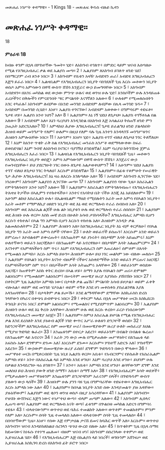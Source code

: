 ﻿
 መጽሐፈ ነገሥት ቀዳማዊ። - 1 Kings 18 - መጽሐፍ ቅዱስ ብሉይ ኪዳን
# መጽሐፈ ነገሥት ቀዳማዊ።
18
### ምዕራፍ 18
ከብዙ ቀንም በኋላ በሦስተኛው ዓመት። ሂድ፥ ለአክዓብ ተገለጥ፥ በምድር ላይም ዝናብ እሰጣለሁ የሚል የእግዚአብሔር ቃል ወደ ኤልያስ መጣ።
2 ፤ ኤልያስም ለአክዓብ ይገለጥ ዘንድ ሄደ፤ በሰማርያም ራብ ጸንቶ ነበር።
3 ፤ አክዓብም የቤቱን አዛዥ አብድዩን ጠራ፤ አብድዩ እግዚአብሔርን እጅግ ይፈራ ነበር።
4 ፤ ኤልዛቤልም የእግዚአብሔርን ነቢያት ባስገደለች ጊዜ እርሱ መቶውን ነቢያት ወስዶ አምሳ አምሳውን በዋሻ ውስጥ ሸሽጎ እንጀራና ውኃ ይመግባቸው ነበር።
5 ፤ አክዓብም አብድዩን። በአገሩ መካከል ወደ ውኃው ምንጭ ሁሉና ወደ ወንዝ ሁሉ ሂድ፤ እንስሶችም ሁሉ እንዳይጠፉ ፈረሶችንና በቅሎችን የምናድንበት ሣር ምናልባት እናገኛለን አለው።
6 ፤ ሁለቱም የሚመለሱበትን አገር ተካፈሉ፤ አክዓብም ለብቻው በአንድ መንገድ አብድዩም ለብቻው በሌላ መንገድ ሄዱ።
7 ፤ አብድዩም በመንገድ ሲሄድ፥ እነሆ፥ ኤልያስ ተገናኘው፤ አብድዩም አወቀው፥ በግምባሩም ተደፍቶ። ጌታዬ ሆይ፥ ኤልያስ አንተ ነህን? አለ።
8 ፤ ኤልያስም። እኔ ነኝ ሄደህ ለጌታህ። ኤልያስ ተገኝቶአል በል አለው።
9 ፤ አብድዩም አለ። እኔን ባሪያህን እንዲገድል በአክዓብ እጅ አሳልፈህ ትሰጠኝ ዘንድ ምን ኃጢአት አድርጌአለሁ?
10 ፤ አምላክህ ሕያው እግዚአብሔርን! ጌታዬ ይፈልግህ ዘንድ ያልላከበት ሕዝብ ወይም መንግሥት የለም፤ ሁሉም። በዚህ የለም ባሉ ጊዜ አንተን እንዳላገኙ መንግሥቱንና ሕዝቡን አምሎአቸው ነበር።
11 ፤ አሁንም፥ እነሆ። ሂድ፥ ኤልያስ ተገኘ ብለህ ለጌታህ ንገር ትለኛለህ።
12 ፤ እኔም ከአንተ ጥቂት ራቅ ስል የእግዚአብሔር መንፈስ አንሥቶ ወደማላውቀው ስፍራ ይወስድሃል፤ እኔም ገብቼ ለአክዓብ ስናገር፥ ባያገኝህ ይገድለኛል፤ እኔም ባሪያህ ከትንሽነቴ ጀምሬ እግዚአብሔርን እፈራ ነበር።
13 ፤ ኤልዛቤል የእግዚአብሔርን ነቢያት ባስገደለች ጊዜ፥ መቶውን የእግዚአብሔር ነቢያት ወስጄ፥ አምሳ አምሳውንም በዋሻ ውስጥ ሸሽጌ፥ እንጀራና ውኃ የመገብኋቸው፥ ይህ ያደርግሁት ነገር በውኑ ለጌታዬ አልታወቀህምን?
14 ፤ አሁንም። ሄደህ ኤልያስ ተገኘ ብለህ ለጌታህ ንገር ትላለህ፤ እርሱም ይገድለኛል።
15 ፤ ኤልያስም። በፊቱ የቆምሁት የሠራዊት ጌታ ሕያው እግዚአብሔርን! እኔ ዛሬ ለእርሱ እገለጣለሁ አለ።
16 ፤ አብድዩም አክዓብን ሊገናኘው ሄደ፥ ነገረውም፤ አክዓብም ኤልያስን ሊገናኘው መጣ።
17 ፤ አክዓብም ኤልያስን ባየው ጊዜ። እስራኤልን የምትገለባብጥ አንተ ነህን? አለው።
18 ፤ ኤልያስም። እስራኤልን የምትገለባብጡ፥ የእግዚአብሔርን ትእዛዝ ትታችሁ በኣሊምን የተከተላችሁ፥ አንተና የአባትህ ቤት ናችሁ እንጂ እኔ አይደለሁም።
19 ፤ አሁንም ልከህ እስራኤልን ሁሉ፥ በኤልዛቤልም ማዕድ የሚበሉትን አራት መቶ አምሳ የበኣልን ነቢያት፥ አራት መቶም የማምለኪያ ዐፀድን ነቢያት ወደ እኔ ወደ ቀርሜሎስ ተራራ ሰብስብ አለ።
20 ፤ አክዓብም ወደ እስራኤል ልጆች ሁሉ ልኮ ነቢያቱን ሁሉ ወደ ቀርሜሎስ ተራራ ሰበሰበ።
21 ፤ ኤልያስም ወደ ሕዝቡ ሁሉ ቀርቦ። እስከ መቼ ድረስ በሁለት አሳብ ታነክሳላችሁ? እግዚአብሔር አምላክ ቢሆን እርሱን ተከተሉ፤ በኣል ግን አምላክ ቢሆን እርሱን ተከተሉ አለ። ሕዝቡም አንዲት ቃል አልመለሱለትም።
22 ፤ ኤልያስም ሕዝቡን አለ። ከእግዚአብሔር ነቢያት እኔ ብቻ ቀርቻለሁ፤ የበኣል ነቢያት ግን አራት መቶ አምሳ ሰዎች ናቸው።
23 ፤ ሁለት ወይፈኖች ይሰጡን፤ እነርሱም አንድ ወይፈን ይምረጡ፥ እየብልቱም ይቍረጡት፥ በእንጨትም ላይ ያኑሩት፥ በበታቹም እሳት አይጨምሩ፤ እኔም ሁለተኛውን ወይፈን አዘጋጃለሁ፥ በእንጨቱም ላይ አኖረዋለሁ፥ በበታቹም እሳት አልጨምርም።
24 ፤ እናንተም የአምላካችሁን ስም ጥሩ፥ እኔም የእግዚአብሔርን ስም እጠራለሁ፤ ሰምቶም በእሳት የሚመልስ አምላክ፥ እርሱ አምላክ ይሁን። ሕዝቡም ሁሉ። ይህ ነገር መልካም ነው ብለው መለሱ።
25 ፤ ኤልያስም የበኣልን ነቢያት። እናንተ ብዙዎች ናችሁና አስቀድማችሁ አንድ ወይፈን ምረጡና አዘጋጁ፤ የአምላካችሁንም ስም ጥሩ፥ በበታችሁም እሳት አትጨምሩ አላቸው።
26 ፤ ወይፈኑንም ወስደው አዘጋጁ፥ ከጠዋትም እስከ ቀትር ድረስ። በኣል ሆይ፥ ስማን እያሉ የበኣልን ስም ጠሩ። ድምፅም አልነበረም፥ የሚመልስም አልነበረም፤ በሠሩትም መሠዊያ ዙሪያ እያነከሱ ያሸበሽቡ ነበር።
27 ፤ በቀትርም ጊዜ ኤልያስ። አምላክ ነውና በታላቅ ቃል ጩኹ፤ ምናልባት አሳብ ይዞታል፥ ወይም ፈቀቅ ብሎአል፥ ወይም ወደ መንገድ ሄዶአል፥ ወይም ተኝቶ እንደ ሆነ መቀስቀስ ያስፈልገዋል እያለ አላገጠባቸው።
28 ፤ በታላቅም ቃል ይጮኹ፥ እንደ ልማዳቸውም ደማቸው እስኪፈስስ ድረስ ገላቸውን በካራና በቀጭኔ ይብዋጭሩ ነበር።
29 ፤ ቀትርም ካለፈ በኋላ መሥዋዕተ ሠርክ እስኪደርስ ትንቢት ይናገሩ ነበር፤ ድምፅም አልነበረም፥ የሚመልስና የሚያደምጥም አልነበረም።
30 ፤ ኤልያስም ሕዝቡን ሁሉ። ወደ እኔ ቅረቡ አላቸው። ሕዝቡም ሁሉ ወደ እርሱ ቀረቡ። ፈርሶ የነበረውንም የእግዚአብሔርን መሠዊያ አበጀ።
31 ፤ ኤልያስም። ስምህ እስራኤል ይሆናል የሚል የእግዚአብሔር ቃል እንደ ደረሰለት እንደ ያዕቆብ ልጆች ነገድ ቍጥር አሥራ ሁለቱን ድንጋዮች ወሰደ።
32 ፤ ከድንጋዮችም ለእግዚአብሔር ስም መሠዊያ ሠራ፤ በመሠዊያውም ዙሪያ ሁለት መስፈሪያ እህል የሚያዝ ጕድጓድ ቈፈረ።
33 ፤ እንጨቱንም በተርታ አደረገ፥ ወይፈኑንም በብልት በብልቱ ቈረጠ፥ በእንጨቱም ላይ አኖረና።
34 ፤ አራት ጋን ውኃ ሙሉ በሚቃጠለው መሥዋዕትና በእንጨቱ ላይ አፍስሱ አሉ። ደግሞም። ድገሙ አለ፤ እነርሱም ደገሙ። እርሱም። ሦስተኛ አድርጉ አለ፤ ሦስተኛም አደረጉ።
35 ፤ ውኃውም በመሠዊያው ዙሪያ ፈሰሰ፤ ደግሞም ጕድጓዱን በውኃ ሞላው።
36 ፤ መሥዋዕተ ሠርክ በሚቀርብበት ጊዜ ነቢዩ ኤልያስ ቀርቦ። አቤቱ፥ የአብርሃምና የይስሐቅ የእስራኤልም አምላክ ሆይ፥ አንተ በእስራኤል ላይ አምላክ እንደ ሆንህ፥ እኔም ባሪያህ እንደ ሆንሁ፥ ይህንም ሁሉ በቃልህ እንዳደረግሁ ዛሬ ይገለጥ።
37 ፤ አንተ፥ አቤቱ፥ አምላክ እንደ ሆንህ፥ ልባቸውንም ደግሞ እንደ መለስህ ይህ ሕዝብ ያውቅ ዘንድ ስማኝ፥ አቤቱ፥ ስማኝ አለ።
38 ፤ የእግዚአብሔርም እሳት ወደቀች፥ የሚቃጠለውን መሥዋዕቱንም እንጨቱንም ድንጋዮቹንም አፈሩንም በላች፥ በጕድጓዱም ውስጥ ያለውን ውኃ ላሰች።
39 ፤ ሕዝቡም ሁሉ ያንን ባዩ ጊዜ በግምባራቸው ተደፍተው። እግዚአብሔር እርሱ አምላክ ነው አሉ።
40 ፤ ኤልያስም። ከበኣል ነቢያት አንድ ሰው እንዳያመልጥ ያዙ አላቸው። ያዙአቸውም፤ ኤልያስም ወደ ቂሶን ወንዝ ወስዶ በዚያ አሳረዳቸው።
41 ፤ ኤልያስም አክዓብን። የዝናቡ ውሽንፍር እጅግ ነውና ተነሥተህ ውጣ፥ ብላም ጠጣም አለው።
42 ፤ አክዓብም ሊበላና ሊጠጣ ወጣ፤ ኤልያስም ወደ ቀርሜሎስ አናት ወጣ፤ ፊቱንም በጕልበቱ መካከል አድርጎ በግምባሩ ተደፋ።
43 ፤ ብላቴናውንም። ወጥተህ ወደ ባሕሩ ተመልከት አለው። ወጥቶም ተመልክቶም። ምንም የለም አለ። እርሱም። ሰባት ጊዜ ተመላለስ አለው። ብላቴናውም ሰባት ጊዜ ተመላለሰ።
44 ፤ በሰባተኛውም ጊዜ። እነሆ፥ የሰው እጅ የምታህል ታናሽ ደመና ከባሕር ወጥች አለ። እርሱም። ወጥተህ አክዓብን። ዝናብ እንዳይከለክልህ ሰረገላን ጭነህ ውረድ በለው አለ።
45 ፤ ከጥቂትም ጊዜ በኋላ ሰማዩ ከደመናውና ከነፋሱ የተነሣ ጨለመ፥ ብዙም ዝናብ ሆነ፤ አክዓብም በሰረገላው ተቀምጦ ወደ ኢይዝራኤል ሄደ።
46 ፤ የእግዚአብሔርም እጅ በኤልያስ ላይ ነበረች፤ ወገቡንም አሸንፍጦ ወደ ኢይዝራኤል እስኪገባ ድረስ በአክዓብ ፊት ይሮጥ ነበር። 
